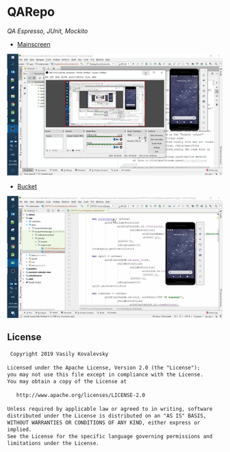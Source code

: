 # QARepo
 *QA Espresso, JUnit, Mockito*

* [Mainscreen](https://github.com/eclorelavie/QARepo/tree/master/Espresso/mainscreen)

![](DisplayHomeScreenItemsTest.kt.gif)

* [Bucket](https://github.com/eclorelavie/QARepo/tree/master/Espresso/bucket)

![](C597051CorrectDisplayGoodsBasket.gif)

## License

     Copyright 2019 Vasily Kovalevsky

    Licensed under the Apache License, Version 2.0 (the "License");
    you may not use this file except in compliance with the License.
    You may obtain a copy of the License at

       http://www.apache.org/licenses/LICENSE-2.0

    Unless required by applicable law or agreed to in writing, software
    distributed under the License is distributed on an "AS IS" BASIS,
    WITHOUT WARRANTIES OR CONDITIONS OF ANY KIND, either express or implied.
    See the License for the specific language governing permissions and
    limitations under the License. 
